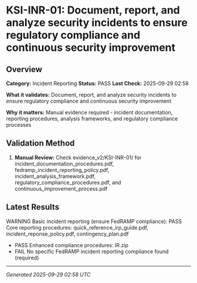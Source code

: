 # KSI-INR-01: Document, report, and analyze security incidents to ensure regulatory compliance and continuous security improvement

## Overview

**Category:** Incident Reporting
**Status:** PASS
**Last Check:** 2025-09-29 02:58

**What it validates:** Document, report, and analyze security incidents to ensure regulatory compliance and continuous security improvement

**Why it matters:** Manual evidence required - incident documentation, reporting procedures, analysis frameworks, and regulatory compliance processes

## Validation Method

1. **Manual Review:** Check evidence_v2/KSI-INR-01/ for incident_documentation_procedures.pdf, fedramp_incident_reporting_policy.pdf, incident_analysis_framework.pdf, regulatory_compliance_procedures.pdf, and continuous_improvement_process.pdf

## Latest Results

WARNING Basic incident reporting (ensure FedRAMP compliance): PASS Core reporting procedures: quick_reference_irp_guide.pdf, incident_reponse_policy.pdf, contingency_plan.pdf
- PASS Enhanced compliance procedures: IR.zip
- FAIL No specific FedRAMP incident reporting compliance found (required)

---
*Generated 2025-09-29 02:58 UTC*